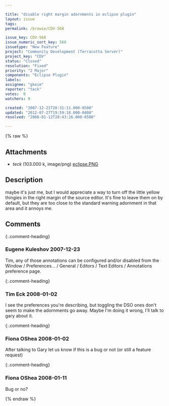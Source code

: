 ```yaml
---

title: "disable right margin adornments in eclipse plugin"
layout: issue
tags: 
permalink: /browse/CDV-568

issue_key: CDV-568
issue_numeric_sort_key: 568
issuetype: "New Feature"
project: "Community Development (Terracotta Server)"
project_key: "CDV"
status: "Closed"
resolution: "Fixed"
priority: "2 Major"
components: "Eclipse Plugin"
labels: 
assignee: "gkeim"
reporter: "teck"
votes:  0
watchers: 0

created: "2007-12-21T20:31:11.000-0500"
updated: "2012-07-27T19:59:18.000-0400"
resolved: "2008-01-12T20:43:26.000-0500"

---
```




{% raw %}


## Attachments

* <em>teck</em> (103.000 k, image/png) [eclipse.PNG](/attachments/CDV/CDV-568/eclipse.PNG)




## Description

<div markdown="1" class="description">

maybe it's just me, but I would appreciate a way to turn off the little yellow thingies in the right margin of the source editor. It's fine to leave them on by default, but they are too close to the standard warning adornment in that area and it annoys me. 

</div>

## Comments


{:.comment-heading}
### **Eugene Kuleshov** <span class="date">2007-12-23</span>

<div markdown="1" class="comment">

Tim, any of those annotations can be configured and/or disabled from the Window / Preferences... / General / Editors / Text Editors / Annotations preference page.

</div>


{:.comment-heading}
### **Tim Eck** <span class="date">2008-01-02</span>

<div markdown="1" class="comment">

I see the preferences you're describing, but toggling the DSO ones don't seem to make the adornments go away. Maybe I'm doing it wrong, I'll talk to gary about it.

</div>


{:.comment-heading}
### **Fiona OShea** <span class="date">2008-01-02</span>

<div markdown="1" class="comment">

After talking to Gary let us know if this is a bug or not (or still a feature request)

</div>


{:.comment-heading}
### **Fiona OShea** <span class="date">2008-01-11</span>

<div markdown="1" class="comment">

Bug or no?

</div>



{% endraw %}
